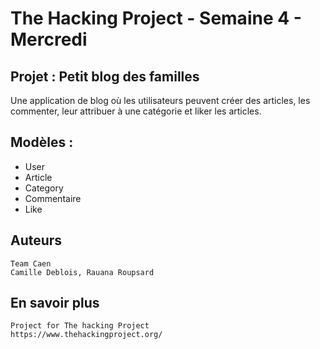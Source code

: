 # The Hacking Project - Semaine 4 - Mercredi #

## Projet : Petit blog des familles ##

Une application de blog où les utilisateurs peuvent créer des articles, les commenter, leur attribuer à une catégorie et liker les articles.

## Modèles : ##

*  User
*  Article
*  Category
*  Commentaire
*  Like

## Auteurs ##

    Team Caen
    Camille Deblois, Rauana Roupsard

## En savoir plus ##

    Project for The hacking Project
    https://www.thehackingproject.org/
